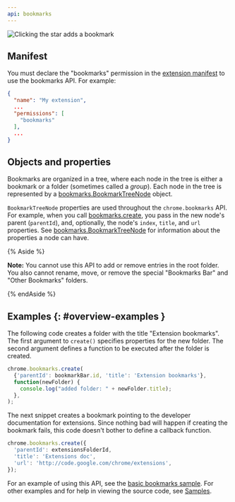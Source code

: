 ```yaml
---
api: bookmarks
---
```


![Clicking the star adds a bookmark](bookmarks.png)

## Manifest

You must declare the "bookmarks" permission in the [extension manifest][1] to use the bookmarks API.
For example:

```json
{
  "name": "My extension",
  ...
  "permissions": [
    "bookmarks"
  ],
  ...
}
```

## Objects and properties

Bookmarks are organized in a tree, where each node in the tree is either a bookmark or a folder
(sometimes called a _group_). Each node in the tree is represented by a
[bookmarks.BookmarkTreeNode][2] object.

`BookmarkTreeNode` properties are used throughout the `chrome.bookmarks` API. For example, when you
call [bookmarks.create][3], you pass in the new node's parent (`parentId`), and, optionally, the
node's `index`, `title`, and `url` properties. See [bookmarks.BookmarkTreeNode][4] for information
about the properties a node can have.

{% Aside %}

**Note:** You cannot use this API to add or remove entries in the root folder. You also cannot
rename, move, or remove the special "Bookmarks Bar" and "Other Bookmarks" folders.

{% endAside %}

## Examples {: #overview-examples }

The following code creates a folder with the title "Extension bookmarks". The first argument to
`create()` specifies properties for the new folder. The second argument defines a function to be
executed after the folder is created.

```js
chrome.bookmarks.create(
  {'parentId': bookmarkBar.id, 'title': 'Extension bookmarks'},
  function(newFolder) {
    console.log("added folder: " + newFolder.title);
  },
);
```

The next snippet creates a bookmark pointing to the developer documentation for extensions. Since
nothing bad will happen if creating the bookmark fails, this code doesn't bother to define a
callback function.

```js
chrome.bookmarks.create({
  'parentId': extensionsFolderId,
  'title': 'Extensions doc',
  'url': 'http://code.google.com/chrome/extensions',
});
```

For an example of using this API, see the [basic bookmarks sample][5]. For other examples and for
help in viewing the source code, see [Samples][6].

[1]: /docs/extensions/mv2/tabs
[2]: #type-BookmarkTreeNode
[3]: #method-create
[4]: #type-BookmarkTreeNode
[5]: https://github.com/GoogleChrome/chrome-extensions-samples/tree/master/api/bookmarks/basic/
[6]: /docs/extensions/mv2/samples
